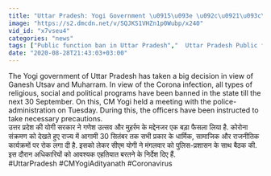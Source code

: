 ```yaml
---
title: "Uttar Pradesh: Yogi Government \u0915\u093e \u092c\u0921\u093c\u093e \u092b\u0948\u0938\u0932\u093e, 30 \u0938\u093f\u0924\u0902\u092c\u0930 \u0924\u0915 \u0938\u092d\u0940 \u0906\u092f\u094b\u091c\u0928\u094b\u0902 \u092a\u0930 \u092c\u0948\u0928 \u0935\u0928\u0907\u0902\u0921\u093f\u092f\u093e \u0939\u093f\u0902\u0926\u0940"
image: "https://s2.dmcdn.net/v/SQJKS1VHZn1p0Wubp/x240"
vid_id: "x7vseu4"
categories: "news"
tags: ["Public function ban in Uttar Pradesh","  Uttar Pradesh Public function ban in UP till 30 September","  Political movement ban in UP"]
date: "2020-08-28T21:43:03+03:00"
---
```

The Yogi government of Uttar Pradesh has taken a big decision in view of Ganesh Utsav and Muharram. In view of the Corona infection, all types of religious, social and political programs have been banned in the state till the next 30 September. On this, CM Yogi held a meeting with the police-administration on Tuesday. During this, the officers have been instructed to take necessary precautions.   <br>उत्तर प्रदेश की योगी सरकार ने गणेश उत्सव और मुहर्रम के मद्देनजर एक बड़ा फैसला लिया है. कोरोना संक्रमण को देखते हुए राज्य में आगामी 30 सितंबर तक सभी प्रकार के धार्मिक, सामाजिक और राजनीतिक कार्यक्रमों पर रोक लगा दी है. इसको लेकर सीएम योगी ने मंगलवार को पुलिस-प्रशासन के साथ बैठक की. इस दौरान अधिकारियों को आवश्यक एहतियात बरतने के निर्देश दिए हैं.    <br>#UttarPradesh #CMYogiAdityanath #Coronavirus
